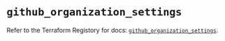 # `github_organization_settings`

Refer to the Terraform Registory for docs: [`github_organization_settings`](https://registry.terraform.io/providers/integrations/github/5.29.0/docs/resources/organization_settings).
